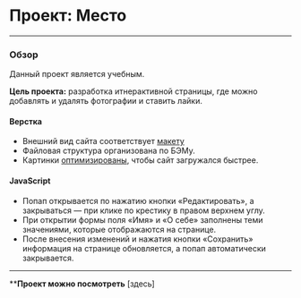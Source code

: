 # Проект: Место
_________
### Обзор

Данный проект является учебным.

**Цель проекта:** разработка итнерактивной страницы, где можно добавлять и удалять фотографии и ставить лайки.

#### Верстка
* Внешний вид сайта соответствует [макету](https://www.figma.com/file/2cn9N9jSkmxD84oJik7xL7/JavaScript.-Sprint-4?node-id=0%3A1)
* Файловая структура организована по БЭМу.
* Картинки [оптимизированы](https://tinypng.com/), чтобы сайт загружался быстрее.


#### JavaScript
* Попап открывается по нажатию кнопки «Редактировать», а закрываться — при клике по крестику в правом верхнем углу.
* При открытии формы поля «Имя» и «О себе» заполнены теми значениями, которые отображаются на странице.
* После внесения изменений и нажатия кнопки «Сохранить» информация на странице обновляется, а попап автоматически закрывается.

________

****Проект можно посмотреть** [здесь]
